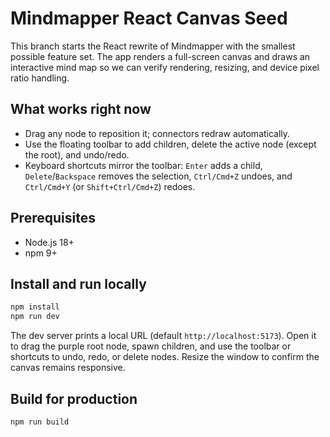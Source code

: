 # Mindmapper React Canvas Seed

This branch starts the React rewrite of Mindmapper with the smallest possible feature set. The app renders a full-screen canvas
and draws an interactive mind map so we can verify rendering, resizing, and device pixel ratio handling.

## What works right now
- Drag any node to reposition it; connectors redraw automatically.
- Use the floating toolbar to add children, delete the active node (except the root), and undo/redo.
- Keyboard shortcuts mirror the toolbar: `Enter` adds a child, `Delete`/`Backspace` removes the selection, `Ctrl/Cmd+Z` undoes, and `Ctrl/Cmd+Y` (or `Shift+Ctrl/Cmd+Z`) redoes.

## Prerequisites
- Node.js 18+
- npm 9+

## Install and run locally
```bash
npm install
npm run dev
```

The dev server prints a local URL (default `http://localhost:5173`). Open it to drag the purple root node, spawn children, and use the toolbar or shortcuts to undo, redo, or delete nodes. Resize the window to confirm the canvas remains responsive.

## Build for production
```bash
npm run build
```
